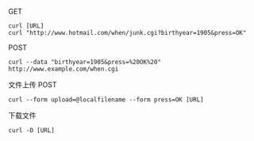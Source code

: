 GET

    curl [URL]
    curl "http://www.hotmail.com/when/junk.cgi?birthyear=1905&press=OK"

POST

    curl --data "birthyear=1905&press=%20OK%20"  http://www.example.com/when.cgi

文件上传 POST

    curl --form upload=@localfilename --form press=OK [URL]

下载文件

    curl -O [URL]
